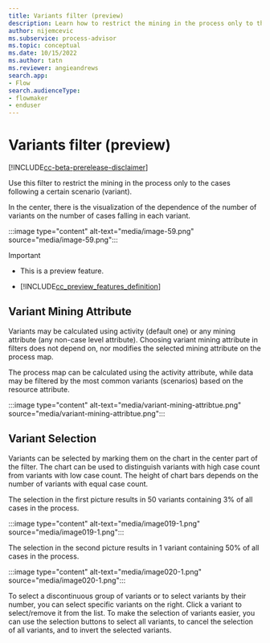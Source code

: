 ```yaml
---
title: Variants filter (preview)
description: Learn how to restrict the mining in the process only to the cases following a certain scenario in the minit desktop application in process advisor.
author: nijemcevic
ms.subservice: process-advisor
ms.topic: conceptual
ms.date: 10/15/2022
ms.author: tatn
ms.reviewer: angieandrews
search.app:
- Flow
search.audienceType:
- flowmaker
- enduser
---
```


# Variants filter (preview)

[!INCLUDE[cc-beta-prerelease-disclaimer](../includes/cc-beta-prerelease-disclaimer.md)]

Use this filter to restrict the mining in the process only to the cases following a certain scenario (variant).

In the center, there is the visualization of the dependence of the number of variants on the number of cases falling in each variant.

:::image type="content" alt-text="media/image-59.png" source="media/image-59.png":::

> [!IMPORTANT]
> - This is a preview feature.
>
> - [!INCLUDE[cc_preview_features_definition](../includes/cc-preview-features-definition.md)]

## Variant Mining Attribute

Variants may be calculated using activity (default one) or any mining attribute (any non-case level attribute). Choosing variant mining attribute in filters does not depend on, nor modifies the selected mining attribute on the process map.

The process map can be calculated using the activity attribute, while data may be filtered by the most common variants (scenarios) based on the resource attribute.

:::image type="content" alt-text="media/variant-mining-attribtue.png" source="media/variant-mining-attribtue.png":::

## Variant Selection

Variants can be selected by marking them on the chart in the center part of the filter. The chart can be used to distinguish variants with high case count from variants with low case count. The height of chart bars depends on the number of variants with equal case count.

The selection in the first picture results in 50 variants containing 3% of all cases in the process.

:::image type="content" alt-text="media/image019-1.png" source="media/image019-1.png":::

The selection in the second picture results in 1 variant containing 50% of all cases in the process.

:::image type="content" alt-text="media/image020-1.png" source="media/image020-1.png":::

To select a discontinuous group of variants or to select variants by their number, you can select specific variants on the right. Click a variant to select/remove it from the list. To make the selection of variants easier, you can use the selection buttons to select all variants, to cancel the selection of all variants, and to invert the selected variants.


